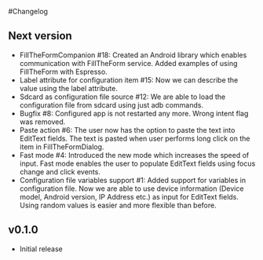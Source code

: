#Changelog

## Next version
- FillTheFormCompanion #18: Created an Android library which enables communication with FillTheForm service. Added examples of using FillTheForm with Espresso.
- Label attribute for configuration item #15: Now we can describe the value using the label attribute.
- Sdcard as configuration file source #12: We are able to load the configuration file from sdcard using just adb commands.
- Bugfix #8: Configured app is not restarted any more. Wrong intent flag was removed.
- Paste action #6: The user now has the option to paste the text into EditText fields. The text is pasted when user performs long click on the item in FillTheFormDialog.
- Fast mode #4: Introduced the new mode which increases the speed of input. Fast mode enables the user to populate EditText fields using focus change and click events.
- Configuration file variables support #1: Added support for variables in configuration file. Now we are able to use device information (Device model, Android version, IP Address etc.) as input for EditText fields. Using random values is easier and more flexible than before.

## v0.1.0
- Initial release